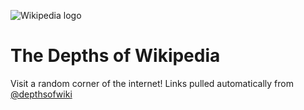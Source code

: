 ![Wikipedia logo](https://upload.wikimedia.org/wikipedia/commons/8/80/Wikipedia-logo-v2.svg)

# The Depths of Wikipedia
Visit a random corner of the internet! Links pulled automatically from [@depthsofwiki](twitter.com/depthsofwiki)

